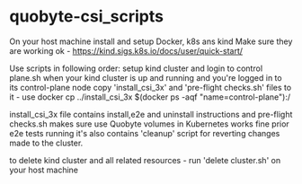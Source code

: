 # quobyte-csi_scripts


On your host machine install and setup Docker, k8s ans kind
Make sure they are working ok - https://kind.sigs.k8s.io/docs/user/quick-start/

Use scripts in following order:
setup kind cluster and login to control plane.sh
when your kind cluster is up and running and you're logged in to its control-plane node
copy 'install_csi_3x' and 'pre-flight checks.sh' files to it - 
use docker cp ../install_csi_3x $(docker ps -aqf "name=control-plane"):/

install_csi_3x file contains install,e2e and uninstall instructions
and pre-flight checks.sh makes sure use Quobyte volumes in Kubernetes works fine prior e2e tests running
it's also contains 'cleanup' script for reverting changes made to the cluster.

to delete kind cluster and all related resources - run 'delete cluster.sh' on your host machine
